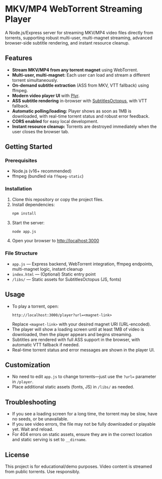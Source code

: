 # MKV/MP4 WebTorrent Streaming Player

A Node.js/Express server for streaming MKV/MP4 video files directly from torrents, supporting robust multi-user, multi-magnet streaming, advanced browser-side subtitle rendering, and instant resource cleanup.

## Features

- **Stream MKV/MP4 from any torrent magnet** using WebTorrent.
- **Multi-user, multi-magnet:** Each user can load and stream a different torrent simultaneously.
- **On-demand subtitle extraction** (ASS from MKV, VTT fallback) using ffmpeg.
- **Modern video player UI** with [Plyr](https://github.com/sampotts/plyr).
- **ASS subtitle rendering** in-browser with [SubtitlesOctopus](https://github.com/CCExtractor/SubtitlesOctopus), with VTT fallback.
- **Automatic polling/loading:** Player shows as soon as 1MB is downloaded, with real-time torrent status and robust error feedback.
- **CORS enabled** for easy local development.
- **Instant resource cleanup:** Torrents are destroyed immediately when the user closes the browser tab.

## Getting Started

### Prerequisites

- Node.js (v16+ recommended)
- ffmpeg (bundled via `ffmpeg-static`)

### Installation

1. Clone this repository or copy the project files.
2. Install dependencies:
   ```sh
   npm install
   ```
3. Start the server:
   ```sh
   node app.js
   ```
4. Open your browser to [http://localhost:3000](http://localhost:3000)

### File Structure

- `app.js` — Express backend, WebTorrent integration, ffmpeg endpoints, multi-magnet logic, instant cleanup
- `index.html` — (Optional) Static entry point
- `/libs/` — Static assets for SubtitlesOctopus (JS, fonts)

## Usage

- To play a torrent, open:
  ```
  http://localhost:3000/player?url=<magnet-link>
  ```
  Replace `<magnet-link>` with your desired magnet URI (URL-encoded).
- The player will show a loading screen until at least 1MB of video is downloaded, then the player appears and begins streaming.
- Subtitles are rendered with full ASS support in the browser, with automatic VTT fallback if needed.
- Real-time torrent status and error messages are shown in the player UI.

## Customization

- No need to edit `app.js` to change torrents—just use the `?url=` parameter in `/player`.
- Place additional static assets (fonts, JS) in `/libs/` as needed.

## Troubleshooting

- If you see a loading screen for a long time, the torrent may be slow, have no seeds, or be unavailable.
- If you see video errors, the file may not be fully downloaded or playable yet. Wait and reload.
- For 404 errors on static assets, ensure they are in the correct location and static serving is set to `__dirname`.

## License

This project is for educational/demo purposes. Video content is streamed from public torrents. Use responsibly.
